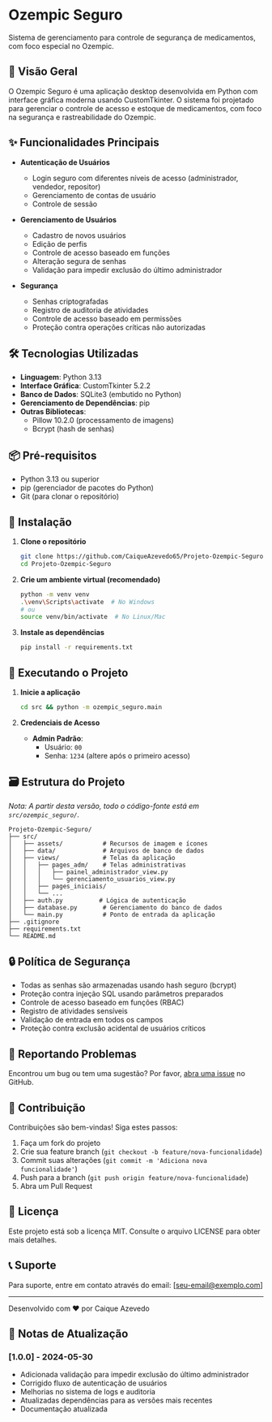 # Ozempic Seguro

Sistema de gerenciamento para controle de segurança de medicamentos, com foco especial no Ozempic.

## 🚀 Visão Geral

O Ozempic Seguro é uma aplicação desktop desenvolvida em Python com interface gráfica moderna usando CustomTkinter. O sistema foi projetado para gerenciar o controle de acesso e estoque de medicamentos, com foco na segurança e rastreabilidade do Ozempic.

## ✨ Funcionalidades Principais

- **Autenticação de Usuários**
  - Login seguro com diferentes níveis de acesso (administrador, vendedor, repositor)
  - Gerenciamento de contas de usuário
  - Controle de sessão

- **Gerenciamento de Usuários**
  - Cadastro de novos usuários
  - Edição de perfis
  - Controle de acesso baseado em funções
  - Alteração segura de senhas
  - Validação para impedir exclusão do último administrador

- **Segurança**
  - Senhas criptografadas
  - Registro de auditoria de atividades
  - Controle de acesso baseado em permissões
  - Proteção contra operações críticas não autorizadas

## 🛠️ Tecnologias Utilizadas

- **Linguagem**: Python 3.13
- **Interface Gráfica**: CustomTkinter 5.2.2
- **Banco de Dados**: SQLite3 (embutido no Python)
- **Gerenciamento de Dependências**: pip
- **Outras Bibliotecas**:
  - Pillow 10.2.0 (processamento de imagens)
  - Bcrypt (hash de senhas)

## 📦 Pré-requisitos

- Python 3.13 ou superior
- pip (gerenciador de pacotes do Python)
- Git (para clonar o repositório)

## 🚀 Instalação

1. **Clone o repositório**
   ```bash
   git clone https://github.com/CaiqueAzevedo65/Projeto-Ozempic-Seguro.git
   cd Projeto-Ozempic-Seguro
   ```

2. **Crie um ambiente virtual (recomendado)**
   ```bash
   python -m venv venv
   .\venv\Scripts\activate  # No Windows
   # ou
   source venv/bin/activate  # No Linux/Mac
   ```

3. **Instale as dependências**
   ```bash
   pip install -r requirements.txt
   ```

## 🏃 Executando o Projeto

1. **Inicie a aplicação**
   ```bash
   cd src && python -m ozempic_seguro.main
   ```

2. **Credenciais de Acesso**
   - **Admin Padrão**:
     - Usuário: `00`
     - Senha: `1234` (altere após o primeiro acesso)

## 🗃️ Estrutura do Projeto

*Nota: A partir desta versão, todo o código-fonte está em `src/ozempic_seguro/`.*

```
Projeto-Ozempic-Seguro/
├── src/
│   ├── assets/           # Recursos de imagem e ícones
│   ├── data/             # Arquivos de banco de dados
│   ├── views/            # Telas da aplicação
│   │   ├── pages_adm/    # Telas administrativas
│   │   │   ├── painel_administrador_view.py
│   │   │   └── gerenciamento_usuarios_view.py
│   │   ├── pages_iniciais/
│   │   └── ...
│   ├── auth.py          # Lógica de autenticação
│   ├── database.py       # Gerenciamento do banco de dados
│   └── main.py           # Ponto de entrada da aplicação
├── .gitignore
├── requirements.txt
└── README.md
```

## 🔒 Política de Segurança

- Todas as senhas são armazenadas usando hash seguro (bcrypt)
- Proteção contra injeção SQL usando parâmetros preparados
- Controle de acesso baseado em funções (RBAC)
- Registro de atividades sensíveis
- Validação de entrada em todos os campos
- Proteção contra exclusão acidental de usuários críticos

## 🐛 Reportando Problemas

Encontrou um bug ou tem uma sugestão? Por favor, [abra uma issue](https://github.com/CaiqueAzevedo65/Projeto-Ozempic-Seguro/issues) no GitHub.

## 🤝 Contribuição

Contribuições são bem-vindas! Siga estes passos:

1. Faça um fork do projeto
2. Crie sua feature branch (`git checkout -b feature/nova-funcionalidade`)
3. Commit suas alterações (`git commit -m 'Adiciona nova funcionalidade'`)
4. Push para a branch (`git push origin feature/nova-funcionalidade`)
5. Abra um Pull Request

## 📝 Licença

Este projeto está sob a licença MIT. Consulte o arquivo LICENSE para obter mais detalhes.

## 📞 Suporte

Para suporte, entre em contato através do email: [seu-email@exemplo.com]

---

Desenvolvido com ❤️ por Caique Azevedo

## 📌 Notas de Atualização

### [1.0.0] - 2024-05-30
- Adicionada validação para impedir exclusão do último administrador
- Corrigido fluxo de autenticação de usuários
- Melhorias no sistema de logs e auditoria
- Atualizadas dependências para as versões mais recentes
- Documentação atualizada
